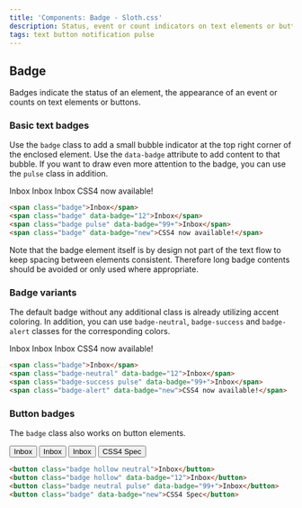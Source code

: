 ```yaml
---
title: 'Components: Badge - Sloth.css'
description: Status, event or count indicators on text elements or buttons
tags: text button notification pulse
---
```


## Badge

Badges indicate the status of an element, the appearance of an event or counts on text elements or buttons.

### Basic text badges

Use the `badge` class to add a small bubble indicator at the top right corner of the enclosed element. Use the `data-badge` attribute to add content to that bubble. If you want to draw even more attention to the badge, you can use the `pulse` class in addition.

<div class="demo flex flex-wrap gap-8">
  <span class="badge">Inbox</span>
  <span class="badge" data-badge="12">Inbox</span>
  <span class="badge pulse" data-badge="99+">Inbox</span>
  <span class="badge" data-badge="new">CSS4 now available!</span>
</div>

```html
<span class="badge">Inbox</span>
<span class="badge" data-badge="12">Inbox</span>
<span class="badge pulse" data-badge="99+">Inbox</span>
<span class="badge" data-badge="new">CSS4 now available!</span>
```

<p class="callout accent">
  Note that the badge element itself is by design not part of the text flow to keep spacing between elements consistent. Therefore long badge contents should be avoided or only used where appropriate.
</p>

### Badge variants

The default badge without any additional class is already utilizing accent coloring. In addition, you can use `badge-neutral`, `badge-success` and `badge-alert` classes for the corresponding colors.

<div class="demo flex flex-wrap gap-8">
  <span class="badge">Inbox</span>
  <span class="badge-neutral" data-badge="12">Inbox</span>
  <span class="badge-success pulse" data-badge="99+">Inbox</span>
  <span class="badge-alert" data-badge="new">CSS4 now available!</span>
</div>

```html
<span class="badge">Inbox</span>
<span class="badge-neutral" data-badge="12">Inbox</span>
<span class="badge-success pulse" data-badge="99+">Inbox</span>
<span class="badge-alert" data-badge="new">CSS4 now available!</span>
```

### Button badges

The `badge` class also works on button elements.

<div class="demo flex flex-wrap gap-8">
  <button class="badge hollow neutral">Inbox</button>
  <button class="badge hollow" data-badge="12">Inbox</button>
  <button class="badge neutral pulse" data-badge="99+">Inbox</button>
  <button class="badge" data-badge="new">CSS4 Spec</button>
</div>

```html
<button class="badge hollow neutral">Inbox</button>
<button class="badge hollow" data-badge="12">Inbox</button>
<button class="badge neutral pulse" data-badge="99+">Inbox</button>
<button class="badge" data-badge="new">CSS4 Spec</button>
```
